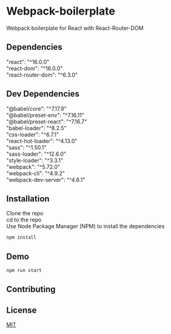 # Webpack-boilerplate

Webpack boilerplate for React with React-Router-DOM

## Dependencies

"react": "^16.0.0"  
"react-dom": "^16.0.0"  
"react-router-dom": "^6.3.0"

## Dev Dependencies

"@babel/core": "^7.17.9"  
"@babel/preset-env": "^7.16.11"  
"@babel/preset-react": "^7.16.7"  
"babel-loader": "^8.2.5"  
"css-loader": "^6.7.1"  
"react-hot-loader": "^4.13.0"  
"sass": "^1.50.1"  
"sass-loader": "^12.6.0"  
"style-loader": "^3.3.1"  
"webpack": "^5.72.0"  
"webpack-cli": "^4.9.2"  
"webpack-dev-server": "^4.8.1"
    
## Installation

Clone the repo  
cd to the repo  
Use Node Package Manager (NPM) to install the dependencies

```bash
npm install
```

## Demo

```bash
npm run start
```

## Contributing

## License
[MIT](https://choosealicense.com/licenses/mit/)
